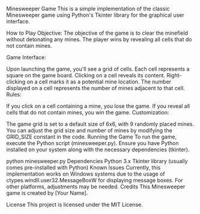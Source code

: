 Minesweeper Game
This is a simple implementation of the classic Minesweeper game using Python's Tkinter library for the graphical user interface.

How to Play
Objective: The objective of the game is to clear the minefield without detonating any mines. The player wins by revealing all cells that do not contain mines.

Game Interface:

Upon launching the game, you'll see a grid of cells. Each cell represents a square on the game board.
Clicking on a cell reveals its content.
Right-clicking on a cell marks it as a potential mine location.
The number displayed on a cell represents the number of mines adjacent to that cell.
Rules:

If you click on a cell containing a mine, you lose the game.
If you reveal all cells that do not contain mines, you win the game.
Customization:

The game grid is set to a default size of 6x6, with 9 randomly placed mines. You can adjust the grid size and number of mines by modifying the GRID_SIZE constant in the code.
Running the Game
To run the game, execute the Python script (minesweeper.py). Ensure you have Python installed on your system along with the necessary dependencies (tkinter).

python minesweeper.py
Dependencies
Python 3.x
Tkinter library (usually comes pre-installed with Python)
Known Issues
Currently, this implementation works on Windows systems due to the usage of ctypes.windll.user32.MessageBoxW for displaying message boxes. For other platforms, adjustments may be needed.
Credits
This Minesweeper game is created by [Your Name].

License
This project is licensed under the MIT License.
